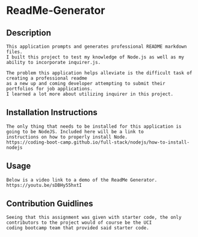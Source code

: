 # ReadMe-Generator

## Description
    This application prompts and generates professional README markdown files. 
    I built this project to test my knowledge of Node.js as well as my ability to incorporate inquirer.js.
    
    The problem this application helps alleviate is the difficult task of creating a professional readme
    as a new up and coming developer attempting to submit their  portfolios for job applications. 
    I learned a lot more about utilizing inquirer in this project. 
  
## Installation Instructions
    The only thing that needs to be installed for this application is going to be NodeJS. Included here will be a link to
    instructions on how to properly install Node.
    https://coding-boot-camp.github.io/full-stack/nodejs/how-to-install-nodejs
    
## Usage
    Below is a video link to a demo of the ReadMe Generator. 
    https://youtu.be/sDBHy55hxtI
    
## Contribution Guidlines
    Seeing that this assignment was given with starter code, the only contributors to the project would of course be the UCI 
    coding bootcamp team that provided said starter code. 
   
